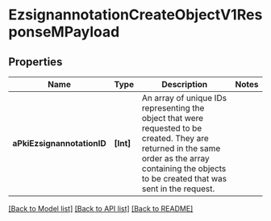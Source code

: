 # EzsignannotationCreateObjectV1ResponseMPayload

## Properties
Name | Type | Description | Notes
------------ | ------------- | ------------- | -------------
**aPkiEzsignannotationID** | **[Int]** | An array of unique IDs representing the object that were requested to be created.  They are returned in the same order as the array containing the objects to be created that was sent in the request. | 

[[Back to Model list]](../README.md#documentation-for-models) [[Back to API list]](../README.md#documentation-for-api-endpoints) [[Back to README]](../README.md)



